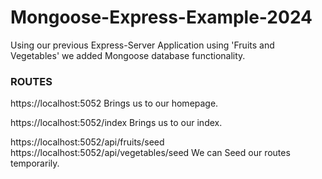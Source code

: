 # Mongoose-Express-Example-2024

Using our previous Express-Server Application using 'Fruits and Vegetables' we added Mongoose database functionality.

### ROUTES

https://localhost:5052
Brings us to our homepage.

https://localhost:5052/index
Brings us to our index.

https://localhost:5052/api/fruits/seed
https://localhost:5052/api/vegetables/seed
We can Seed our routes temporarily.
